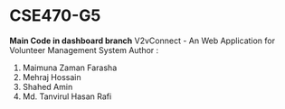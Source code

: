 # CSE470-G5
<b>Main Code in dashboard branch</b>
V2vConnect - An Web Application for Volunteer Management System
Author :
1. Maimuna Zaman Farasha
2. Mehraj Hossain
3. Shahed Amin
4. Md. Tanvirul Hasan Rafi
